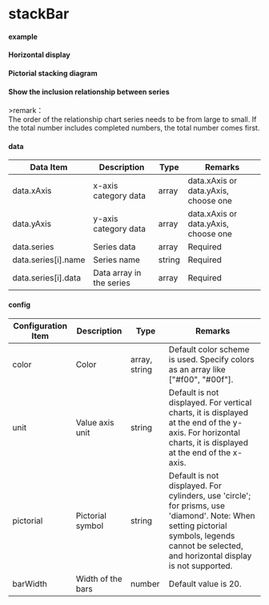 # stackBar

#### example
<vuep template="#simple"></vuep>

<script v-pre type="text/x-template" id="simple">
<template>
    <e-stack-bar 
		:data="data" 
		style="width: 600px; height: 400px;"
	></e-stack-bar>
</template>

<script>
  export default {
    data () {
      return {
        data: {
            xAxis: ['2015', '2016', '2017'],
            series: [
                { name: 'A', data: [20, 25, 30] },
                { name: 'B', data: [20, 25, 30] },
                { name: 'C', data: [60, 50, 40] }
            ]
        }
      }
    }
  }
</script>
</script>

#### Horizontal display
<vuep template="#simple_1"></vuep>

<script v-pre type="text/x-template" id="simple_1">
<template>
    <e-stack-bar 
        :data="data"
        style="width: 600px; height: 400px;"
    ></e-stack-bar>
</template>

<script>
  export default {
    data () {
      return {
        data: {
            yAxis: ['2015', '2016', '2017'],
            series: [
                { name: 'A', data: [20, 25, 30] },
                { name: 'B', data: [20, 25, 30] },
                { name: 'C', data: [60, 50, 40] }
            ]
        }
      }
    }
  }
</script>
</script>

#### Pictorial stacking diagram
<vuep template="#simple_xx"></vuep>

<script v-pre type="text/x-template" id="simple_xx">
<template>
	<div>
		<e-stack-bar
			style="width: 600px;height: 300px;"
			:data="data"
			:config="{
				pictorial: 'circle',
			}"
		></e-stack-bar>
		<e-stack-bar
			style="width: 600px;height: 300px;"
			:data="data"
			:config="{
				pictorial: 'diamond',
				barWidth: 30
			}"
		></e-stack-bar>
		
	</div>
</template>

<script>
  export default {
    data () {
      return {
        data: {
            xAxis: ['2015', '2016', '2017'],
            series: [
                { name: 'A', data: [20, 25, 30] },
                { name: 'B', data: [20, 25, 30] },
                { name: 'C', data: [60, 50, 40] }
            ]
        }
      }
    }
  }
</script>
</script>

#### Show the inclusion relationship between series
<vuep template="#simple_bhxx"></vuep>

<script v-pre type="text/x-template" id="simple_bhxx">
<template>
	<div>
		<e-stack-bar
			style="width: 600px;height: 300px;"
			:data="data"
			:config="{
				barWidth: 30,
				include: true
			}"
		></e-stack-bar>
		<e-stack-bar
			style="width: 600px;height: 300px;"
			:data="data"
			:config="{
				pictorial: 'diamond',
				barWidth: 30,
				include: true
			}"
		></e-stack-bar>
		
	</div>
</template>

<script>
  export default {
    data () {
      return {
        data: {
            xAxis: ['2015', '2016', '2017'],
            series: [
                { name: '总数', data: [20, 25, 30] },
                { name: '已完成', data: [10, 22, 20] }
            ]
        }
      }
    }
  }
</script>
</script>
>remark： <br/>
The order of the relationship chart series needs to be from large to small. If the total number includes completed numbers, the total number comes first.

#### data

| Data Item            | Description                | Type   | Remarks       |
| -------------------- | -------------------------- | ------ | ------------- |
| data.xAxis           | x-axis category data       | array  | data.xAxis or data.yAxis, choose one |
| data.yAxis           | y-axis category data       | array  | data.xAxis or data.yAxis, choose one |
| data.series          | Series data                | array  | Required      |
| data.series[i].name  | Series name                | string | Required      |
| data.series[i].data  | Data array in the series    | array  | Required      |

#### config

| Configuration Item | Description                   | Type   | Remarks                                                        |
| ------------------ | ----------------------------- | ------ | -------------------------------------------------------------- |
| color              | Color                         | array, string | Default color scheme is used. Specify colors as an array like ["#f00", "#00f"]. |
| unit               | Value axis unit               | string | Default is not displayed. For vertical charts, it is displayed at the end of the y-axis. For horizontal charts, it is displayed at the end of the x-axis. |
| pictorial          | Pictorial symbol              | string | Default is not displayed. For cylinders, use 'circle'; for prisms, use 'diamond'. Note: When setting pictorial symbols, legends cannot be selected, and horizontal display is not supported. |
| barWidth           | Width of the bars             | number | Default value is 20.                                          |
